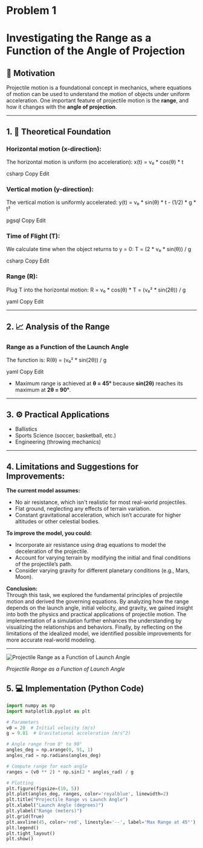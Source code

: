 # Problem 1
# Investigating the Range as a Function of the Angle of Projection

## 🎯 Motivation

Projectile motion is a foundational concept in mechanics, where equations of motion can be used to understand the motion of objects under uniform acceleration. One important feature of projectile motion is the **range**, and how it changes with the **angle of projection**.

---

## 1. 🧠 Theoretical Foundation

### Horizontal motion (x-direction):

The horizontal motion is uniform (no acceleration):
x(t) = v₀ * cos(θ) * t

csharp
Copy
Edit

### Vertical motion (y-direction):

The vertical motion is uniformly accelerated:
y(t) = v₀ * sin(θ) * t - (1/2) * g * t²

pgsql
Copy
Edit

### Time of Flight (T):

We calculate time when the object returns to y = 0:
T = (2 * v₀ * sin(θ)) / g

csharp
Copy
Edit

### Range (R):

Plug T into the horizontal motion:
R = v₀ * cos(θ) * T = (v₀² * sin(2θ)) / g

yaml
Copy
Edit

---

## 2. 📈 Analysis of the Range

### Range as a Function of the Launch Angle

The function is:
R(θ) = (v₀² * sin(2θ)) / g

yaml
Copy
Edit
- Maximum range is achieved at **θ = 45°** because **sin(2θ)** reaches its maximum at **2θ = 90°**.

---

## 3. ⚙️ Practical Applications

- Ballistics
- Sports Science (soccer, basketball, etc.)
- Engineering (throwing mechanics)

---
## 4. Limitations and Suggestions for Improvements:

**The current model assumes:**

- No air resistance, which isn't realistic for most real-world projectiles.  
- Flat ground, neglecting any effects of terrain variation.  
- Constant gravitational acceleration, which isn’t accurate for higher altitudes or other celestial bodies.  

**To improve the model, you could:**

- Incorporate air resistance using drag equations to model the deceleration of the projectile.  
- Account for varying terrain by modifying the initial and final conditions of the projectile’s path.  
- Consider varying gravity for different planetary conditions (e.g., Mars, Moon).  

**Conclusion:**  
Through this task, we explored the fundamental principles of projectile motion and derived the governing equations. By analyzing how the range depends on the launch angle, initial velocity, and gravity, we gained insight into both the physics and practical applications of projectile motion. The implementation of a simulation further enhances the understanding by visualizing the relationships and behaviors. Finally, by reflecting on the limitations of the idealized model, we identified possible improvements for more accurate real-world modeling.

---

![Projectile Range as a Function of Launch Angle](path-to-your-image/projectile-range-graph.png)

*Projectile Range as a Function of Launch Angle*

## 5. 💻 Implementation (Python Code)

```python
import numpy as np
import matplotlib.pyplot as plt

# Parameters
v0 = 20  # Initial velocity (m/s)
g = 9.81  # Gravitational acceleration (m/s^2)

# Angle range from 0° to 90°
angles_deg = np.arange(0, 91, 1)
angles_rad = np.radians(angles_deg)

# Compute range for each angle
ranges = (v0 ** 2) * np.sin(2 * angles_rad) / g

# Plotting
plt.figure(figsize=(10, 5))
plt.plot(angles_deg, ranges, color='royalblue', linewidth=2)
plt.title("Projectile Range vs Launch Angle")
plt.xlabel("Launch Angle (degrees)")
plt.ylabel("Range (meters)")
plt.grid(True)
plt.axvline(45, color='red', linestyle='--', label='Max Range at 45°')
plt.legend()
plt.tight_layout()
plt.show()

